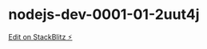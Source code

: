 # nodejs-dev-0001-01-2uut4j

[Edit on StackBlitz ⚡️](https://stackblitz.com/edit/nodejs-dev-0001-01-2uut4j)